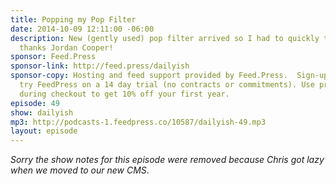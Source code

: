 ```yaml
---
title: Popping my Pop Filter
date: 2014-10-09 12:11:00 -06:00
description: New (gently used) pop filter arrived so I had to quickly try it out -
  thanks Jordan Cooper!
sponsor: Feed.Press
sponsor-link: http://feed.press/dailyish
sponsor-copy: Hosting and feed support provided by Feed.Press.  Sign-up today and
  try FeedPress on a 14 day trial (no contracts or commitments). Use promo code "dailyish"
  during checkout to get 10% off your first year.
episode: 49
show: dailyish
mp3: http://podcasts-1.feedpress.co/10587/dailyish-49.mp3
layout: episode
---
```


<em>Sorry the show notes for this episode were removed because Chris got lazy when we moved to our new CMS</em>.
